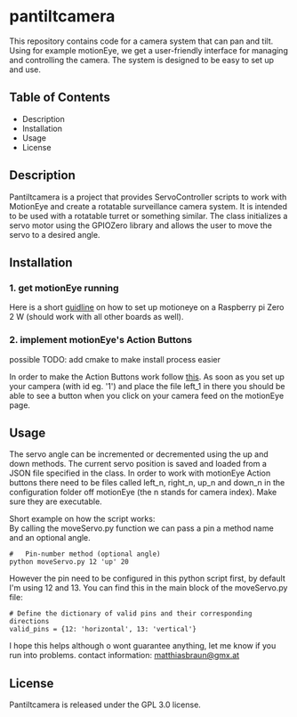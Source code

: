 # pantiltcamera
This repository contains code for a camera system that can pan and tilt. Using for example motionEye, we get a user-friendly interface for managing and controlling the camera. The system is designed to be easy to set up and use.

## Table of Contents
- Description
- Installation
- Usage
- License

## Description
Pantiltcamera is a project that provides ServoController scripts to work with MotionEye and create a rotatable surveillance camera system.  It is intended to be used with a rotatable turret or something similar. The class initializes a servo motor using the GPIOZero library and allows the user to move the servo to a desired angle.

## Installation
### 1. get motionEye running
Here is a short [guidline](./motionEyeInstallGuide.md) on how to set up motioneye on a Raspberry pi Zero 2 W (should work with all other boards as well).

### 2. implement motionEye's Action Buttons
possible TODO: add cmake to make install process easier

In order to make the Action Buttons work follow [this](./integratecodeandcam.md). As soon as you set up your campera (with id eg. '1') and place the file left_1 in there you should be able to see a button when you click on your camera feed on the motionEye page.

## Usage
The servo angle can be incremented or decremented using the up and down methods. The current servo position is saved and loaded from a JSON file specified in the class. In order to work with motionEye Action buttons there need to be files called left_n, right_n, up_n and down_n in the configuration folder off motionEye (the n stands for camera index). Make sure they are executable. <br>

Short example on how the script works: <br>
By calling the moveServo.py function we can pass a pin a method name and an optional angle.

    #   Pin-number method (optional angle)
    python moveServo.py 12 'up' 20

 However the pin need to be configured in this python script first, by default I'm using 12 and 13. You can find this in the main block of the moveServo.py file:

    # Define the dictionary of valid pins and their corresponding directions
    valid_pins = {12: 'horizontal', 13: 'vertical'}

I hope this helps although o wont guarantee anything, let me know if you run into problems.
contact information: matthiasbraun@gmx.at

## License
Pantiltcamera is released under the GPL 3.0 license.
